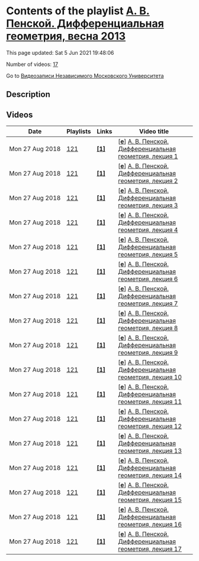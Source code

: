 # Contents of the playlist [А. В. Пенской. Дифференциальная геометрия, весна 2013](https://www.youtube.com/playlist?list=PLp9ABVh6_x4EgWrobfoGKPeUag9esSvSE)

This page updated: Sat 5 Jun 2021 19:48:06

Number of videos: [17](#videos)

Go to [Видеозаписи Независимого Московского Университета](../README.md)

## Description



## Videos

|Date|Playlists|Links|Video title|
|---|---|---|---|
| Mon&nbsp;27&nbsp;Aug&nbsp;2018 | [121](../playlists/121 "А. В. Пенской. Дифференциальная геометрия, весна 2013") | [**[1]**](http://ium.mccme.ru/s13/difgem.html) | [[**e**](https://studio.youtube.com/video/JwlittoemSA/edit "Edit")] [А. В. Пенской. Дифференциальная геометрия, лекция 1](https://www.youtube.com/watch?v=JwlittoemSA&list=PLp9ABVh6_x4EgWrobfoGKPeUag9esSvSE "Спецкурс НМУ.&#013;11 февраля 2013 г. 11:00, НМУ 304 (Большой Власьевский пер., 11)&#013;http://ium.mccme.ru/s13/difgem.html") |
| Mon&nbsp;27&nbsp;Aug&nbsp;2018 | [121](../playlists/121 "А. В. Пенской. Дифференциальная геометрия, весна 2013") | [**[1]**](http://ium.mccme.ru/s13/difgem.html) | [[**e**](https://studio.youtube.com/video/SUWcVO1_Dgk/edit "Edit")] [А. В. Пенской. Дифференциальная геометрия, лекция 2](https://www.youtube.com/watch?v=SUWcVO1_Dgk&list=PLp9ABVh6_x4EgWrobfoGKPeUag9esSvSE "Спецкурс НМУ.&#013;18 февраля 2013 г. 11:00, НМУ 304 (Большой Власьевский пер., 11)&#013;http://ium.mccme.ru/s13/difgem.html") |
| Mon&nbsp;27&nbsp;Aug&nbsp;2018 | [121](../playlists/121 "А. В. Пенской. Дифференциальная геометрия, весна 2013") | [**[1]**](http://ium.mccme.ru/s13/difgem.html) | [[**e**](https://studio.youtube.com/video/rXAMLQgf9s4/edit "Edit")] [А. В. Пенской. Дифференциальная геометрия, лекция 3](https://www.youtube.com/watch?v=rXAMLQgf9s4&list=PLp9ABVh6_x4EgWrobfoGKPeUag9esSvSE "Спецкурс НМУ.&#013;25 февраля 2013 г. 11:00, НМУ 304 (Большой Власьевский пер., 11)&#013;http://ium.mccme.ru/s13/difgem.html") |
| Mon&nbsp;27&nbsp;Aug&nbsp;2018 | [121](../playlists/121 "А. В. Пенской. Дифференциальная геометрия, весна 2013") | [**[1]**](http://ium.mccme.ru/s13/difgem.html) | [[**e**](https://studio.youtube.com/video/U-bMinEqcBU/edit "Edit")] [А. В. Пенской. Дифференциальная геометрия, лекция 4](https://www.youtube.com/watch?v=U-bMinEqcBU&list=PLp9ABVh6_x4EgWrobfoGKPeUag9esSvSE "Спецкурс НМУ.&#013;4 марта 2013 г. 11:00, НМУ 304 (Большой Власьевский пер., 11)&#013;http://ium.mccme.ru/s13/difgem.html") |
| Mon&nbsp;27&nbsp;Aug&nbsp;2018 | [121](../playlists/121 "А. В. Пенской. Дифференциальная геометрия, весна 2013") | [**[1]**](http://ium.mccme.ru/s13/difgem.html) | [[**e**](https://studio.youtube.com/video/RCI_B4BCWSc/edit "Edit")] [А. В. Пенской. Дифференциальная геометрия, лекция 5](https://www.youtube.com/watch?v=RCI_B4BCWSc&list=PLp9ABVh6_x4EgWrobfoGKPeUag9esSvSE "Спецкурс НМУ.&#013;11 марта 2013 г. 11:00, НМУ 304 (Большой Власьевский пер., 11)&#013;http://ium.mccme.ru/s13/difgem.html") |
| Mon&nbsp;27&nbsp;Aug&nbsp;2018 | [121](../playlists/121 "А. В. Пенской. Дифференциальная геометрия, весна 2013") | [**[1]**](http://ium.mccme.ru/s13/difgem.html) | [[**e**](https://studio.youtube.com/video/Y2s22MqTcVs/edit "Edit")] [А. В. Пенской. Дифференциальная геометрия, лекция 6](https://www.youtube.com/watch?v=Y2s22MqTcVs&list=PLp9ABVh6_x4EgWrobfoGKPeUag9esSvSE "Спецкурс НМУ.&#013;18 марта 2013 г. 11:00, НМУ 304 (Большой Власьевский пер., 11)&#013;http://ium.mccme.ru/s13/difgem.html") |
| Mon&nbsp;27&nbsp;Aug&nbsp;2018 | [121](../playlists/121 "А. В. Пенской. Дифференциальная геометрия, весна 2013") | [**[1]**](http://ium.mccme.ru/s13/difgem.html) | [[**e**](https://studio.youtube.com/video/JKsN2i5qLjQ/edit "Edit")] [А. В. Пенской. Дифференциальная геометрия, лекция 7](https://www.youtube.com/watch?v=JKsN2i5qLjQ&list=PLp9ABVh6_x4EgWrobfoGKPeUag9esSvSE "Спецкурс НМУ.&#013;25 марта 2013 г. 11:00, НМУ 304 (Большой Власьевский пер., 11)&#013;http://ium.mccme.ru/s13/difgem.html") |
| Mon&nbsp;27&nbsp;Aug&nbsp;2018 | [121](../playlists/121 "А. В. Пенской. Дифференциальная геометрия, весна 2013") | [**[1]**](http://ium.mccme.ru/s13/difgem.html) | [[**e**](https://studio.youtube.com/video/FyvQByYTCuY/edit "Edit")] [А. В. Пенской. Дифференциальная геометрия, лекция 8](https://www.youtube.com/watch?v=FyvQByYTCuY&list=PLp9ABVh6_x4EgWrobfoGKPeUag9esSvSE "Спецкурс НМУ.&#013;1 апреля 2013 г. 11:00, НМУ 304 (Большой Власьевский пер., 11)&#013;http://ium.mccme.ru/s13/difgem.html") |
| Mon&nbsp;27&nbsp;Aug&nbsp;2018 | [121](../playlists/121 "А. В. Пенской. Дифференциальная геометрия, весна 2013") | [**[1]**](http://ium.mccme.ru/s13/difgem.html) | [[**e**](https://studio.youtube.com/video/xhrpJPcHAZE/edit "Edit")] [А. В. Пенской. Дифференциальная геометрия, лекция 9](https://www.youtube.com/watch?v=xhrpJPcHAZE&list=PLp9ABVh6_x4EgWrobfoGKPeUag9esSvSE "Спецкурс НМУ.&#013;8 апреля 2013 г. 11:00, НМУ 304 (Большой Власьевский пер., 11)&#013;http://ium.mccme.ru/s13/difgem.html") |
| Mon&nbsp;27&nbsp;Aug&nbsp;2018 | [121](../playlists/121 "А. В. Пенской. Дифференциальная геометрия, весна 2013") | [**[1]**](http://ium.mccme.ru/s13/difgem.html) | [[**e**](https://studio.youtube.com/video/uKZ-s-EYIyM/edit "Edit")] [А. В. Пенской. Дифференциальная геометрия, лекция 10](https://www.youtube.com/watch?v=uKZ-s-EYIyM&list=PLp9ABVh6_x4EgWrobfoGKPeUag9esSvSE "Спецкурс НМУ.&#013;15 апреля 2013 г. 11:00, НМУ 304 (Большой Власьевский пер., 11)&#013;http://ium.mccme.ru/s13/difgem.html") |
| Mon&nbsp;27&nbsp;Aug&nbsp;2018 | [121](../playlists/121 "А. В. Пенской. Дифференциальная геометрия, весна 2013") | [**[1]**](http://ium.mccme.ru/s13/difgem.html) | [[**e**](https://studio.youtube.com/video/ozCV_Rw_VqM/edit "Edit")] [А. В. Пенской. Дифференциальная геометрия, лекция 11](https://www.youtube.com/watch?v=ozCV_Rw_VqM&list=PLp9ABVh6_x4EgWrobfoGKPeUag9esSvSE "Спецкурс НМУ.&#013;29 апреля 2013 г. 11:00, НМУ 304 (Большой Власьевский пер., 11)&#013;http://ium.mccme.ru/s13/difgem.html") |
| Mon&nbsp;27&nbsp;Aug&nbsp;2018 | [121](../playlists/121 "А. В. Пенской. Дифференциальная геометрия, весна 2013") | [**[1]**](http://ium.mccme.ru/s13/difgem.html) | [[**e**](https://studio.youtube.com/video/e0-23iDMVnw/edit "Edit")] [А. В. Пенской. Дифференциальная геометрия, лекция 12](https://www.youtube.com/watch?v=e0-23iDMVnw&list=PLp9ABVh6_x4EgWrobfoGKPeUag9esSvSE "Спецкурс НМУ.&#013;13 мая 2013 г. 11:00, НМУ 304 (Большой Власьевский пер., 11)&#013;http://ium.mccme.ru/s13/difgem.html") |
| Mon&nbsp;27&nbsp;Aug&nbsp;2018 | [121](../playlists/121 "А. В. Пенской. Дифференциальная геометрия, весна 2013") | [**[1]**](http://ium.mccme.ru/s13/difgem.html) | [[**e**](https://studio.youtube.com/video/ByHAwbIh0dw/edit "Edit")] [А. В. Пенской. Дифференциальная геометрия, лекция 13](https://www.youtube.com/watch?v=ByHAwbIh0dw&list=PLp9ABVh6_x4EgWrobfoGKPeUag9esSvSE "Спецкурс НМУ.&#013;20 мая 2013 г. 11:00, НМУ 304 (Большой Власьевский пер., 11)&#013;http://ium.mccme.ru/s13/difgem.html") |
| Mon&nbsp;27&nbsp;Aug&nbsp;2018 | [121](../playlists/121 "А. В. Пенской. Дифференциальная геометрия, весна 2013") | [**[1]**](http://ium.mccme.ru/s13/difgem.html) | [[**e**](https://studio.youtube.com/video/EhcQPons1TE/edit "Edit")] [А. В. Пенской. Дифференциальная геометрия, лекция 14](https://www.youtube.com/watch?v=EhcQPons1TE&list=PLp9ABVh6_x4EgWrobfoGKPeUag9esSvSE "Спецкурс НМУ.&#013;27 мая 2013 г. 11:00, НМУ 304 (Большой Власьевский пер., 11)&#013;http://ium.mccme.ru/s13/difgem.html") |
| Mon&nbsp;27&nbsp;Aug&nbsp;2018 | [121](../playlists/121 "А. В. Пенской. Дифференциальная геометрия, весна 2013") | [**[1]**](http://ium.mccme.ru/s13/difgem.html) | [[**e**](https://studio.youtube.com/video/IlcfXvUkqao/edit "Edit")] [А. В. Пенской. Дифференциальная геометрия, лекция 15](https://www.youtube.com/watch?v=IlcfXvUkqao&list=PLp9ABVh6_x4EgWrobfoGKPeUag9esSvSE "Спецкурс НМУ.&#013;3 июня 2013 г. 11:00, НМУ 304 (Большой Власьевский пер., 11)&#013;http://ium.mccme.ru/s13/difgem.html") |
| Mon&nbsp;27&nbsp;Aug&nbsp;2018 | [121](../playlists/121 "А. В. Пенской. Дифференциальная геометрия, весна 2013") | [**[1]**](http://ium.mccme.ru/s13/difgem.html) | [[**e**](https://studio.youtube.com/video/xGWdyn2D2to/edit "Edit")] [А. В. Пенской. Дифференциальная геометрия, лекция 16](https://www.youtube.com/watch?v=xGWdyn2D2to&list=PLp9ABVh6_x4EgWrobfoGKPeUag9esSvSE "Спецкурс НМУ.&#013;10 июня 2013 г. 11:00, НМУ 304 (Большой Власьевский пер., 11)&#013;http://ium.mccme.ru/s13/difgem.html") |
| Mon&nbsp;27&nbsp;Aug&nbsp;2018 | [121](../playlists/121 "А. В. Пенской. Дифференциальная геометрия, весна 2013") | [**[1]**](http://ium.mccme.ru/s13/difgem.html) | [[**e**](https://studio.youtube.com/video/TrWReqNd0Uo/edit "Edit")] [А. В. Пенской. Дифференциальная геометрия, лекция 17](https://www.youtube.com/watch?v=TrWReqNd0Uo&list=PLp9ABVh6_x4EgWrobfoGKPeUag9esSvSE "Спецкурс НМУ.&#013;17 июня 2013 г. 11:00, НМУ 304 (Большой Власьевский пер., 11)&#013;http://ium.mccme.ru/s13/difgem.html") |

